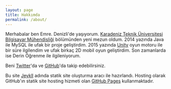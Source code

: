 ```yaml
---
layout: page
title: Hakkımda
permalink: /about/
---
```


<amp-img width="626" height="392" layout="responsive" src="/assets/images/anonymous-censored-mask.jpg"></amp-img>

Merhabalar ben Emre. Denizli'de yaşıyorum. [Karadeniz Teknik Üniversitesi Bilgisayar Mühendisliği](http://www.ktu.edu.tr/bilgisayar) bölümünden yeni mezun oldum. 2014 yazında Java ile MySQL ile ufak bir proje geliştirdim. 2015 yazında [Unity](https://unity3d.com/) oyun motoru ile bir süre ilgilendim ve ufak birkaç 2D mobil oyun geliştirdim. Son zamanlarda ise Derin Öğrenme ile ilgileniyorum.

Beni [Twitter](https://twitter.com/emredurukn)'da ve [GitHub](https://github.com/emredurukn)'da takip edebilirsiniz.


Bu site [Jeykll](https://jekyllrb.com/) adında statik site oluşturma aracı ile hazırlandı. Hosting olarak GitHub'ın statik site hosting hizmeti olan [GitHub Pages](https://pages.github.com/) kullanmaktadır.
